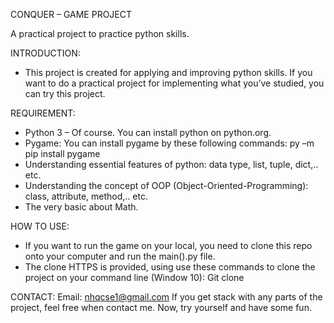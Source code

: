 CONQUER – GAME PROJECT

A practical project to practice python skills.

INTRODUCTION:
-	This project is created for applying and improving python skills. If you want to do a practical project for implementing what you’ve studied, you can try this project.

REQUIREMENT:
-	Python 3 – Of course. You can install python on python.org.
-	Pygame: You can install pygame by these following commands:
py –m pip install pygame
-	Understanding essential features of python: data type, list, tuple, dict,.. etc.
-	Understanding the concept of OOP (Object-Oriented-Programming): class, attribute, method,.. etc.
-	The very basic about Math.

HOW TO USE:
-	If you want to run the game on your local, you need to clone this repo onto your computer and run the main().py file.
-	The clone HTTPS is provided, using use these commands to clone the project on your command line (Window 10):
Git clone <HTTPS>

CONTACT:
Email: nhqcse1@gmail.com
If you get stack with any parts of the project, feel free when contact me. Now, try yourself and have some fun.

